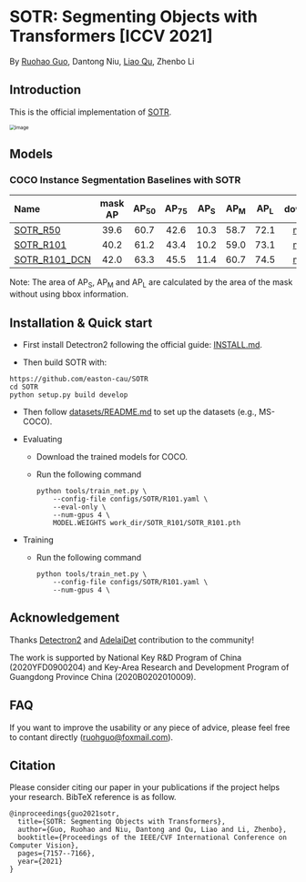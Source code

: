 # SOTR: Segmenting Objects with Transformers [ICCV 2021]
By [Ruohao Guo](https://github.com/easton-cau), Dantong Niu, [Liao Qu](https://github.com/QuLiao1117), Zhenbo Li

## Introduction

This is the official implementation of  [SOTR](https://arxiv.org/abs/2108.06747).

<img src="images/overview.png" alt="image" style="zoom:60%;" />



## Models

### COCO Instance Segmentation Baselines with SOTR

Name |  mask AP | AP<sub>50</sub> | AP<sub>75</sub> | AP<sub>S</sub> | AP<sub>M</sub> | AP<sub>L</sub> | download
:-- |:---:|:---:|:---:|:---:|:---:|:---:|:---:
[SOTR_R50](configs/SOTR/R50.yaml) | 39.6 | 60.7 | 42.6 | 10.3 | 58.7 | 72.1 | [model](https://drive.google.com/file/d/1Aijh9VYy0Omjsz2ei-DfuncaBO0qbct7/view?usp=sharing)
[SOTR_R101](configs/SOTR/R101.yaml) | 40.2 | 61.2 | 43.4 | 10.2 | 59.0 | 73.1 | [model](https://drive.google.com/file/d/1CzQTsvn9vxLnFkDJpIlitFXu1X_vw1dZ/view?usp=sharing)
[SOTR_R101_DCN](configs/SOTR/R_101_DCN.yaml) | 42.0 | 63.3 | 45.5 | 11.4 | 60.7 | 74.5| [model](https://drive.google.com/file/d/19Dy6sXrwaNwGwNvuQyv5pZMWGM_at0ym/view?usp=sharing) 

Note: The area of AP<sub>S</sub>, AP<sub>M</sub> and AP<sub>L</sub> are calculated by the area of the mask without using bbox information.

## Installation & Quick start

- First install Detectron2 following the official guide: [INSTALL.md](https://github.com/facebookresearch/detectron2/blob/master/INSTALL.md).


- Then build SOTR with:


```
https://github.com/easton-cau/SOTR
cd SOTR
python setup.py build develop
```

- Then follow [datasets/README.md](https://github.com/facebookresearch/detectron2/blob/master/datasets/README.md)  to set up the datasets (e.g., MS-COCO).

- Evaluating

  - Download the trained models for COCO. 

  - Run the following command

    ```
    python tools/train_net.py \
        --config-file configs/SOTR/R101.yaml \
        --eval-only \
        --num-gpus 4 \
        MODEL.WEIGHTS work_dir/SOTR_R101/SOTR_R101.pth
    ```

- Training

  - Run the following command

    ```
    python tools/train_net.py \
        --config-file configs/SOTR/R101.yaml \
        --num-gpus 4 \
    ```


## Acknowledgement

Thanks [Detectron2](https://github.com/facebookresearch/detectron2) and [AdelaiDet](https://github.com/aim-uofa/AdelaiDet) contribution to the community!

The work is supported by National Key R&D Program of China (2020YFD0900204) and Key-Area Research and Development Program of Guangdong  Province China (2020B0202010009).

## FAQ
If you want to improve the usability or any piece of advice, please feel free to contant directly (ruohguo@foxmail.com).

## Citation

Please consider citing our paper in your publications if the project helps your research. BibTeX reference is as follow.

```
@inproceedings{guo2021sotr,
  title={SOTR: Segmenting Objects with Transformers},
  author={Guo, Ruohao and Niu, Dantong and Qu, Liao and Li, Zhenbo},
  booktitle={Proceedings of the IEEE/CVF International Conference on Computer Vision},
  pages={7157--7166},
  year={2021}
}
```

